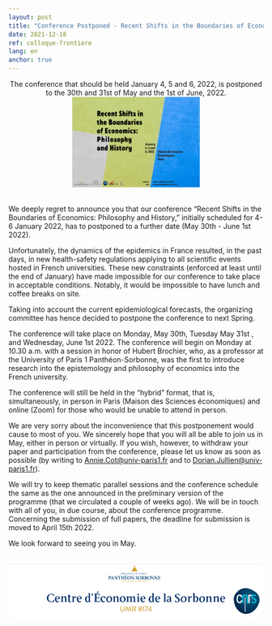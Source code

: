 ```yaml
---
layout: post
title: "Conference Postponed - Recent Shifts in the Boundaries of Economics: Philosophy and History"
date: 2021-12-18
ref: colloque-frontiere
lang: en
anchor: true
---
```


<div class="alert alert-primary" role="alert">
<center>
  The conference that should be held January 4, 5 and 6, 2022, is postponed to the 30th and 31st of May and the 1st of June, 2022.
</center>
</div>

<center>
<img src="/assets/img/posts/affiche_conf_frontieres.jpg" alt="boundary" width = "50%" class = "center">
</center>

<br>

We deeply regret to announce you that our conference “Recent Shifts in the Boundaries of Economics: Philosophy and History,” initially scheduled for 4-6 January 2022, has to postponed to a further date (May 30th - June 1st 2022).


Unfortunately, the dynamics of the epidemics in France resulted, in the past days, in new health-safety regulations applying to all scientific events hosted in French universities. These new constraints (enforced at least until the end of January) have made impossible for our conference to take place in acceptable conditions. Notably, it would be impossible to have lunch and coffee breaks on site.

<!--more-->

Taking into account the current epidemiological forecasts, the organizing committee has hence decided to postpone the conference to next Spring.

The conference will take place on Monday, May 30th, Tuesday May 31st , and Wednesday, June 1st 2022. The conference will begin on Monday at 10.30 a.m. with a session in honor of Hubert Brochier, who, as a professor at the University of Paris 1 Panthéon-Sorbonne, was the first to introduce research into the epistemology and philosophy of economics into the French university.


The conference will still be held in the “hybrid” format, that is, simultaneously, in person in Paris (Maison des Sciences économiques) and online (Zoom) for those who would be unable to attend in person.


We are very sorry about the inconvenience that this postponement would cause to most of you. We sincerely hope that you will all be able to join us in May, either in person or virtually. If you wish, however, to withdraw your paper and participation from the conference, please let us know as soon as possible (by writing to Annie.Cot@univ-paris1.fr and to Dorian.Jullien@univ-paris1.fr).


We will try to keep thematic parallel sessions and the conference schedule the same as the one announced in the preliminary version of the programme (that we circulated a couple of weeks ago). We will be in touch with all of you, in due course, about the conference programme. Concerning the submission of full papers, the deadline for submission is moved to April 15th 2022.


We look forward to seeing you in May.


<br>

<img src="/assets/img/posts/logo_ces.png" alt="CES">
